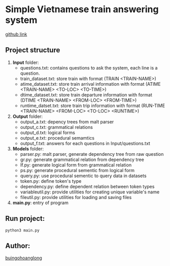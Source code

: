 # Simple Vietnamese train answering system
[github link](https://github.com/buingohoanglong/NLP-assignment)

## Project structure
1. **Input** folder:
    * questions.txt: contains questions to ask the system, each line is a question.
    * train_dataset.txt: store train with format (TRAIN \<TRAIN-NAME>)
    * atime_dataset.txt: store train arrival information with format (ATIME \<TRAIN-NAME> \<TO-LOC> \<TO-TIME>)
    * dtime_dataset.txt: store train departure information with format (DTIME \<TRAIN-NAME> \<FROM-LOC> \<FROM-TIME>)
    * runtime_datset.txt: store train trip information with format (RUN-TIME \<TRAIN-NAME> \<FROM-LOC> \<TO-LOC> \<RUNTIME>)
2. **Output** folder:
    * output_a.txt: depency trees from malt parser
    * output_c.txt: grammatical relations
    * output_d.txt: logical forms
    * output_e.txt: procedural semamtics
    * output_f.txt: answers for each questions in Input/questions.txt
3. **Models** folder:
    * parser.py: malt parser, generate dependency tree from raw question
    * gr.py: generate grammatical relation from dependency tree
    * lf.py: generate logical form from grammatical relation
    * ps.py: generate procedural sementic from logical form
    * query.py: use procedural sementic to query data in datasets
    * token.py: define token's type
    * dependency.py: define dependent relation between token types
    * variableutil.py: provide utilities for creating unique variable's name
    * fileutil.py: provide utilities for loading and saving files
4. **main.py**: entry of program

## Run project:
`python3 main.py`

## Author:
[buingohoanglong](https://github.com/buingohoanglong/)